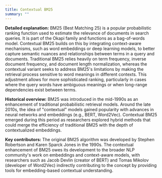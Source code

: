 ```yaml
---
title: Contextual BM25
summary: ""
---
```


**Detailed explanation:** BM25 (Best Matching 25) is a popular probabilistic ranking function used to estimate the relevance of documents in search queries. It is part of the Okapi family and functions as a bag-of-words model. Contextual BM25 builds on this by integrating context-aware mechanisms, such as word embeddings or deep learning models, to better capture semantic nuances and relationships between terms in a query and documents. Traditional BM25 relies heavily on term frequency, inverse document frequency, and document length normalization, whereas the contextual variant seeks to address BM25's limitations by making the retrieval process sensitive to word meanings in different contexts. This adjustment allows for more sophisticated ranking, particularly in cases where the query words have ambiguous meanings or when long-range dependencies exist between terms.

**Historical overview:** BM25 was introduced in the mid-1990s as an enhancement of traditional probabilistic retrieval models. Around the late 2010s, the idea of "contextual" models gained popularity with advances in neural networks and embeddings (e.g., BERT, Word2Vec). Contextual BM25 emerged during this period as researchers explored hybrid methods that could merge the efficiency of traditional BM25 with the depth of contextualized embeddings.

**Key contributors:** The original BM25 algorithm was developed by Stephen Robertson and Karen Sparck Jones in the 1990s. The contextual enhancement of BM25 owes its development to the broader NLP community's work on embeddings and context-aware models, with researchers such as Jacob Devlin (creator of BERT) and Tomas Mikolov (developer of Word2Vec) indirectly contributing to the concept by providing tools for embedding-based contextual understanding.

